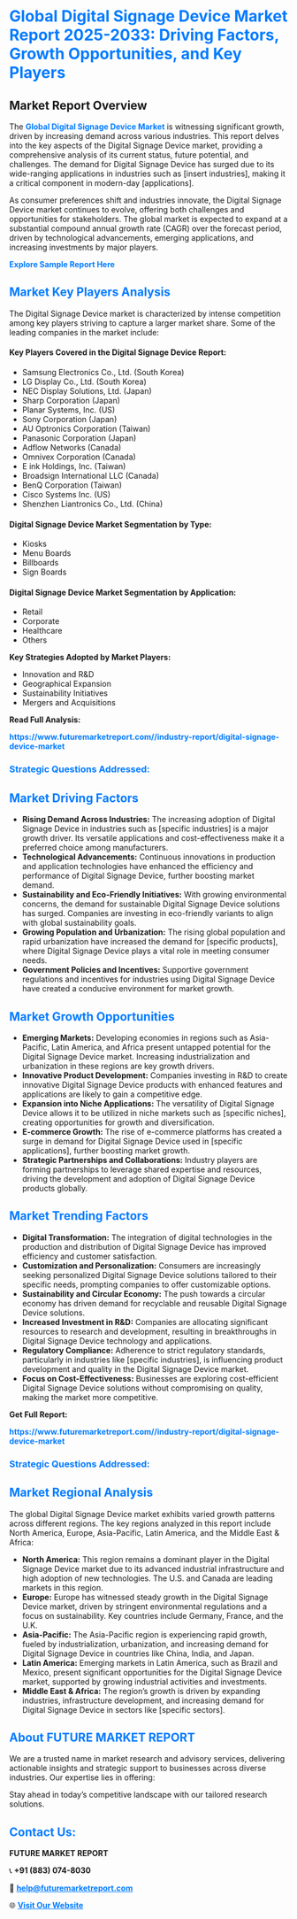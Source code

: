 <h1 style="color: #007BFF;">Global Digital Signage Device Market Report 2025-2033: Driving Factors, Growth Opportunities, and Key Players</h1>

<section id="overview">
<h2>Market Report Overview</h2>
<p>The <a href="https://www.futuremarketreport.com//industry-report/digital-signage-device-market" style="color: #007BFF; text-decoration: none;"><strong>Global Digital Signage Device Market</strong></a> is witnessing significant growth, driven by increasing demand across various industries. This report delves into the key aspects of the Digital Signage Device market, providing a comprehensive analysis of its current status, future potential, and challenges. The demand for Digital Signage Device has surged due to its wide-ranging applications in industries such as [insert industries], making it a critical component in modern-day [applications].</p>
<p>As consumer preferences shift and industries innovate, the Digital Signage Device market continues to evolve, offering both challenges and opportunities for stakeholders. The global market is expected to expand at a substantial compound annual growth rate (CAGR) over the forecast period, driven by technological advancements, emerging applications, and increasing investments by major players.</p>
</section>

<section id="overview">
<p><a href="https://www.futuremarketreport.com//request-sample/reportId=53234" style="color: #007BFF; text-decoration: none;"><strong>Explore Sample Report Here</strong></a></p>
</section>

<section id="key-players">
<h2 style="color: #007BFF;">Market Key Players Analysis</h2>
<p>The Digital Signage Device market is characterized by intense competition among key players striving to capture a larger market share. Some of the leading companies in the market include:</p>
<h4>Key Players Covered in the Digital Signage Device Report:</h4>
<ul><li>Samsung Electronics Co., Ltd. (South Korea)</li><li>LG Display Co., Ltd. (South Korea)</li><li>NEC Display Solutions, Ltd. (Japan)</li><li>Sharp Corporation (Japan)</li><li>Planar Systems, Inc. (US)</li><li>Sony Corporation (Japan)</li><li>AU Optronics Corporation (Taiwan)</li><li>Panasonic Corporation (Japan)</li><li>Adflow Networks (Canada)</li><li>Omnivex Corporation (Canada)</li><li>E ink Holdings, Inc. (Taiwan)</li><li>Broadsign International LLC (Canada)</li><li>BenQ Corporation (Taiwan)</li><li>Cisco Systems Inc. (US)</li><li>Shenzhen Liantronics Co., Ltd. (China)</li></ul>
<h4>Digital Signage Device Market Segmentation by Type:</h4>
<ul><li>Kiosks</li><li>Menu Boards</li><li>Billboards</li><li>Sign Boards</li></ul>

<h4>Digital Signage Device Market Segmentation by Application:</h4>
<ul><li>Retail</li><li>Corporate</li><li>Healthcare</li><li>Others</li></ul>
<p><strong>Key Strategies Adopted by Market Players:</strong></p>
<ul>
<li>Innovation and R&D</li>
<li>Geographical Expansion</li>
<li>Sustainability Initiatives</li>
<li>Mergers and Acquisitions</li>
</ul>
</section>

<section>
<p><strong>Read Full Analysis: </strong></p><a href="https://www.futuremarketreport.com//industry-report/digital-signage-device-market" style="color: #007BFF; text-decoration: none;"><strong>https://www.futuremarketreport.com//industry-report/digital-signage-device-market</strong></a>
<h3 style="color: #007BFF;">Strategic Questions Addressed:</h3>
</section>

<section id="driving-factors">
<h2 style="color: #007BFF;">Market Driving Factors</h2>
<ul>
<li><strong>Rising Demand Across Industries:</strong> The increasing adoption of Digital Signage Device in industries such as [specific industries] is a major growth driver. Its versatile applications and cost-effectiveness make it a preferred choice among manufacturers.</li>
<li><strong>Technological Advancements:</strong> Continuous innovations in production and application technologies have enhanced the efficiency and performance of Digital Signage Device, further boosting market demand.</li>
<li><strong>Sustainability and Eco-Friendly Initiatives:</strong> With growing environmental concerns, the demand for sustainable Digital Signage Device solutions has surged. Companies are investing in eco-friendly variants to align with global sustainability goals.</li>
<li><strong>Growing Population and Urbanization:</strong> The rising global population and rapid urbanization have increased the demand for [specific products], where Digital Signage Device plays a vital role in meeting consumer needs.</li>
<li><strong>Government Policies and Incentives:</strong> Supportive government regulations and incentives for industries using Digital Signage Device have created a conducive environment for market growth.</li>
</ul>
</section>

<section id="growth-opportunities">
<h2 style="color: #007BFF;">Market Growth Opportunities</h2>
<ul>
<li><strong>Emerging Markets:</strong> Developing economies in regions such as Asia-Pacific, Latin America, and Africa present untapped potential for the Digital Signage Device market. Increasing industrialization and urbanization in these regions are key growth drivers.</li>
<li><strong>Innovative Product Development:</strong> Companies investing in R&D to create innovative Digital Signage Device products with enhanced features and applications are likely to gain a competitive edge.</li>
<li><strong>Expansion into Niche Applications:</strong> The versatility of Digital Signage Device allows it to be utilized in niche markets such as [specific niches], creating opportunities for growth and diversification.</li>
<li><strong>E-commerce Growth:</strong> The rise of e-commerce platforms has created a surge in demand for Digital Signage Device used in [specific applications], further boosting market growth.</li>
<li><strong>Strategic Partnerships and Collaborations:</strong> Industry players are forming partnerships to leverage shared expertise and resources, driving the development and adoption of Digital Signage Device products globally.</li>
</ul>
</section>

<section id="trending-factors">
<h2 style="color: #007BFF;">Market Trending Factors</h2>
<ul>
<li><strong>Digital Transformation:</strong> The integration of digital technologies in the production and distribution of Digital Signage Device has improved efficiency and customer satisfaction.</li>
<li><strong>Customization and Personalization:</strong> Consumers are increasingly seeking personalized Digital Signage Device solutions tailored to their specific needs, prompting companies to offer customizable options.</li>
<li><strong>Sustainability and Circular Economy:</strong> The push towards a circular economy has driven demand for recyclable and reusable Digital Signage Device solutions.</li>
<li><strong>Increased Investment in R&D:</strong> Companies are allocating significant resources to research and development, resulting in breakthroughs in Digital Signage Device technology and applications.</li>
<li><strong>Regulatory Compliance:</strong> Adherence to strict regulatory standards, particularly in industries like [specific industries], is influencing product development and quality in the Digital Signage Device market.</li>
<li><strong>Focus on Cost-Effectiveness:</strong> Businesses are exploring cost-efficient Digital Signage Device solutions without compromising on quality, making the market more competitive.</li>
</ul>
</section>

<section>
<p><strong>Get Full Report: </strong></p><a href="https://www.futuremarketreport.com//industry-report/digital-signage-device-market" style="color: #007BFF; text-decoration: none;"><strong>https://www.futuremarketreport.com//industry-report/digital-signage-device-market</strong></a>
<h3 style="color: #007BFF;">Strategic Questions Addressed:</h3>
</section>


<section id="regional-analysis">
<h2 style="color: #007BFF;">Market Regional Analysis</h2>
<p>The global Digital Signage Device market exhibits varied growth patterns across different regions. The key regions analyzed in this report include North America, Europe, Asia-Pacific, Latin America, and the Middle East & Africa:</p>
<ul>
<li><strong>North America:</strong> This region remains a dominant player in the Digital Signage Device market due to its advanced industrial infrastructure and high adoption of new technologies. The U.S. and Canada are leading markets in this region.</li>
<li><strong>Europe:</strong> Europe has witnessed steady growth in the Digital Signage Device market, driven by stringent environmental regulations and a focus on sustainability. Key countries include Germany, France, and the U.K.</li>
<li><strong>Asia-Pacific:</strong> The Asia-Pacific region is experiencing rapid growth, fueled by industrialization, urbanization, and increasing demand for Digital Signage Device in countries like China, India, and Japan.</li>
<li><strong>Latin America:</strong> Emerging markets in Latin America, such as Brazil and Mexico, present significant opportunities for the Digital Signage Device market, supported by growing industrial activities and investments.</li>
<li><strong>Middle East & Africa:</strong> The region’s growth is driven by expanding industries, infrastructure development, and increasing demand for Digital Signage Device in sectors like [specific sectors].</li>
</ul>
</section>

<footer>
<h2 style="color: #007BFF;">About FUTURE MARKET REPORT</h2>
<p>We are a trusted name in market research and advisory services, delivering actionable insights and strategic support to businesses across diverse industries. Our expertise lies in offering:</p>

<p>Stay ahead in today’s competitive landscape with our tailored research solutions.</p>

<h2 style="color: #007BFF;">Contact Us:</h2>
<p><strong>FUTURE MARKET REPORT</strong></p>
<p>📞 <strong>+91 (883) 074-8030</strong></p>
<p>📧 <strong><a href="mailto:help@futuremarketreport.com" style="color: #007BFF;">help@futuremarketreport.com</a></strong></p>
<p>🌐 <strong><a href="https://www.futuremarketreport.com/" style="color: #007BFF;">Visit Our Website</a></strong></p>
</footer>